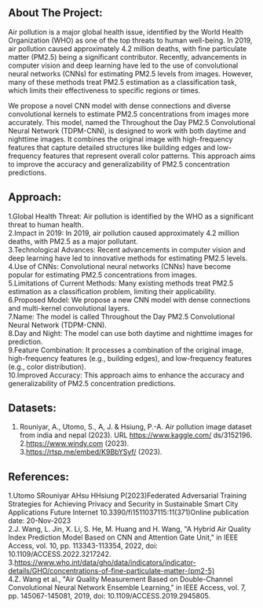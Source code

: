 ## About The Project: 

Air pollution is a major global health issue, identified by the World Health Organization (WHO) as one of the top threats to human well-being. 
In 2019, air pollution caused approximately 4.2 million deaths, with fine particulate matter (PM2.5) being a significant contributor. 
Recently, advancements in computer vision and deep learning have led to the use of convolutional neural networks (CNNs) for estimating PM2.5 levels from images.
However, many of these methods treat PM2.5 estimation as a classification task, which limits their effectiveness to specific regions or times.

We propose a novel CNN model with dense connections and diverse convolutional kernels to estimate PM2.5 concentrations from images more accurately. 
This model, named the Throughout the Day PM2.5 Convolutional Neural Network (TDPM-CNN), is designed to work with both daytime and nighttime images. 
It combines the original image with high-frequency features that capture detailed structures like building edges and low-frequency features that represent overall color patterns. 
This approach aims to improve the accuracy and generalizability of PM2.5 concentration predictions.

## Approach:
1.Global Health Threat: Air pollution is identified by the WHO as a significant threat to human health. <br>
2.Impact in 2019: In 2019, air pollution caused approximately 4.2 million deaths, with PM2.5 as a major pollutant. <br>
3.Technological Advances: Recent advancements in computer vision and deep learning have led to innovative methods for estimating PM2.5 levels. <br>
4.Use of CNNs: Convolutional neural networks (CNNs) have become popular for estimating PM2.5 concentrations from images. <br>
5.Limitations of Current Methods: Many existing methods treat PM2.5 estimation as a classification problem, limiting their applicability. <br>
6.Proposed Model: We propose a new CNN model with dense connections and multi-kernel convolutional layers. <br>
7.Name: The model is called Throughout the Day PM2.5 Convolutional Neural Network (TDPM-CNN). <br>
8.Day and Night: The model can use both daytime and nighttime images for prediction. <br>
9.Feature Combination: It processes a combination of the original image, high-frequency features (e.g., building edges), and low-frequency features (e.g., color distribution).<br>
10.Improved Accuracy: This approach aims to enhance the accuracy and generalizability of PM2.5 concentration predictions.

## Datasets:
1. Rouniyar, A., Utomo, S., A, J. & Hsiung, P.-A. Air pollution image
dataset from india and nepal (2023). URL https://www.kaggle.com/
ds/3152196.<br>
2.https://www.windy.com (2023). <br>
3.https://rtsp.me/embed/K9BbYSyf/ (2023).


## References:
1.Utomo SRouniyar AHsu HHsiung P(2023)Federated Adversarial Training Strategies for Achieving Privacy and Security in Sustainable Smart City Applications Future Internet 
10.3390/fi1511037115:11(371)Online publication date: 20-Nov-2023 <br>
2.J. Wang, L. Jin, X. Li, S. He, M. Huang and H. Wang, "A Hybrid Air Quality Index Prediction Model Based on CNN and Attention Gate Unit," in 
IEEE Access, vol. 10, pp. 113343-113354, 2022, doi: 10.1109/ACCESS.2022.3217242. <br>
3.https://www.who.int/data/gho/data/indicators/indicator-details/GHO/concentrations-of-fine-particulate-matter-(pm2-5) <br>
4.Z. Wang et al., "Air Quality Measurement Based on Double-Channel Convolutional Neural Network Ensemble Learning," 
in IEEE Access, vol. 7, pp. 145067-145081, 2019, doi: 10.1109/ACCESS.2019.2945805.



